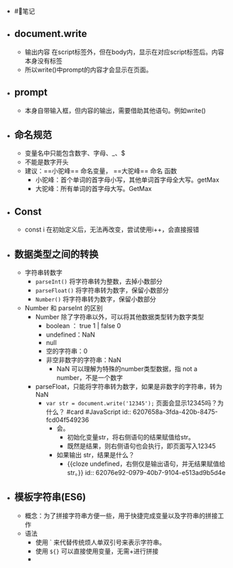 - #🌈笔记
- ## document.write
	- 输出内容 在script标签外，但在body内，显示在对应script标签后。内容本身没有标签
	- 所以write()中prompt的内容才会显示在页面。
- ## prompt
	- 本身自带输入框，但内容的输出，需要借助其他语句。例如write()
- ## 命名规范
	- 变量名中只能包含数字、字母、_、$
	- 不能是数字开头
	- 建议：==小驼峰== 命名变量， ==大驼峰== 命名 函数
		- 小驼峰：首个单词的首字母小写，其他单词首字母全大写。getMax
		- 大驼峰：所有单词的首字母大写。GetMax
- ## Const
	- const i 在初始定义后，无法再改变，尝试使用i++，会直接报错
- ## 数据类型之间的转换
	- 字符串转数字
		- `parseInt()` 将字符串转为整数，去掉小数部分
		- `parseFloat()` 将字符串转为数字，保留小数部分
		- `Number()` 将字符串转为数字，保留小数部分
	- Number 和 parseInt 的区别
		- Number 除了字符串以外，可以将其他数据类型转为数字类型
			- boolean ： true 1   |   false 0
			- undefined：NaN
			- null
			- 空的字符串：0
			- 非空非数字的字符串：NaN
				- NaN 可以理解为特殊的number类型数据，指 not a number，不是一个数字
		- parseFloat，只能将字符串转为数字，如果是非数字的字符串，转为NaN
			- `var str = document.write('12345');`  页面会显示12345吗？为什么？ #card #JavaScript
			  id:: 6207658a-3fda-420b-8475-fcd04f549236
				- 会。
					- 初始化变量str，将右侧语句的结果赋值给str。
					- 既然是结果，则右侧语句也会执行，即页面写入12345
				- 如果输出 str，结果是什么？
					- {{cloze undefined，右侧仅是输出语句，并无结果赋值给str。}}
					  id:: 62076e92-0979-40b7-9104-e513ad9b5d4e
- ## 模板字符串(ES6)
	- 概念：为了拼接字符串方便一些，用于快捷完成变量以及字符串的拼接工作
	- 语法
		- 使用 `  来代替传统烦人单双引号来表示字符串。
		- 使用 `${}` 可以直接使用变量，无需+进行拼接
		-